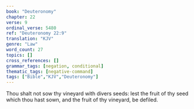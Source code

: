 ```yaml
---
book: "Deuteronomy"
chapter: 22
verse: 9
ordinal_verse: 5480
ref: "Deuteronomy 22:9"
translation: "KJV"
genre: "Law"
word_count: 27
topics: []
cross_references: []
grammar_tags: [negation, conditional]
thematic_tags: [negative-command]
tags: ["Bible","KJV","Deuteronomy"]
---
```

Thou shalt not sow thy vineyard with divers seeds: lest the fruit of thy seed which thou hast sown, and the fruit of thy vineyard, be defiled.
